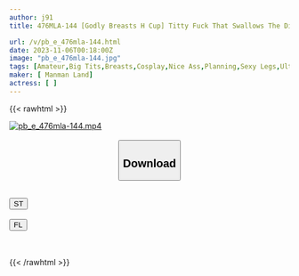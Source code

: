 ```yaml
---
author: j91
title: 476MLA-144 [Godly Breasts H Cup] Titty Fuck That Swallows The Dick! ! A Miraculous Big-Breasted Con Cafe Girl Experiences Sex With A Professional And Reaches The Climax Of Squirting! ! [Kamiyuu Channel] (Nene Tanaka)

url: /v/pb_e_476mla-144.html
date: 2023-11-06T00:18:00Z
image: "pb_e_476mla-144.jpg"
tags: [Amateur,Big Tits,Breasts,Cosplay,Nice Ass,Planning,Sexy Legs,Ultra-Huge Tits ]
maker: [ Manman Land]
actress: [ ]
---
```



{{< rawhtml >}}

<div class="video" data-videoid="79a9aoqLlxHADzX">
    <a href="javascript:;">
        <img src="https://my.j91.asia/v/pb_e_476mla-144.jpg" width="WIDTH" height="HEIGHT" alt="pb_e_476mla-144.mp4" loading="lazy">
    </a>
</div>

<script type="text/javascript" src="https://j91.asia/asset/on-demand-st.js"></script>

<br>
  <link rel="stylesheet" href="https://j91.asia/asset/bs5.css">
  
  <center>
  <button class="btn btn-primary" type="button" data-bs-toggle="collapse" data-bs-target=".multi-collapse" aria-expanded="false" aria-controls="multiCollapseExample1 multiCollapseExample2"><h2>Download</h2></button></center>
</p>
<div class="row">
  <div class="col">
    <div class="collapse multi-collapse" id="multiCollapseExample1">
      <div class="card card-body">
	      	      <br>
<div class="buttons">  
<a href="https://streamtape.to/v/79a9aoqLlxHADzX" target="_blank"><button class="btn-hover color-3"><i class="fa fa-download"></i> ST</button></a></div>
    </div>
  </div>
</div>
  <div class="col">
    <div class="collapse multi-collapse" id="multiCollapseExample2">
      <div class="card card-body">
	      <br>
<div class="buttons">
    <a href="https://filelions.online/f/dm79o31vv2af" target="_blank"><button class="btn-hover color-9"><i class="fa fa-download"></i> FL</button></a></div>
<br><br>
      </div>
    </div>
  </div>
</div>

{{< /rawhtml >}}
